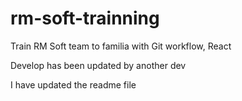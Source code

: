 # rm-soft-trainning

Train RM Soft team to familia with Git workflow, React

Develop has been updated by another dev

I have updated the readme file
